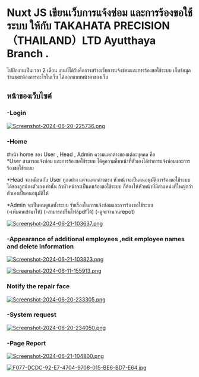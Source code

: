 
# Nuxt JS เขียนเว็บการแจ้งซ่อม และการร้องขอใช้ระบบ ให้กับ  TAKAHATA PRECISION（THAILAND）LTD Ayutthaya Branch .

ไปฝึกงานเป็นเวลา 2 เดือน งานที่ได้รับคือการสร้างเว็บการแจ้งซ่อมและการร้องขอใช้ระบบ เก็บข้อมูลว่าuserต้องการอะไรในเว็บ ได้ออกแบบหน้าตาของเว็บ 


## หน้าของเว็บไซต์
### -Login
[![Screenshot-2024-06-20-225736.png](https://i.postimg.cc/qRQJ4ck9/Screenshot-2024-06-20-225736.png)](https://postimg.cc/1nnhKqVH)

### -Home 
#หน้า home ของ User , Head , Admin ความแตกต่างของแต่ละบุคคล คือ    
*User สามารถแจ้งซ่อม และการร้องขอใช้ระบบ ได้ดูความคืบหน้าที่ตัวเองได้ทำการแจ้งซ่อมและการร้องขอใช้ระบบ 
 
*Head จะเหมือนกับ User ทุกอย่าง แต่จะแตกต่างตรง หัวหน้าจะเป็นคนอนุมัติการร้องขอใช้ระบบได้ของลูกน้องตัวเองเท่านั้น ถ้าหัวหน้าจะเป็นคนร้องขอใช้ระบบ ก็ต้องให้หัวหน้าที่มีตำแหน่งที่ใหญ่กว่าตัวเองเป็นคนอนุมัติให้

 *Admin จะเป็นคนดูแลทั้งระบบ รับเรื่องในการแจ้งซ่อมและการร้องขอใช้ระบบ  
 (-เพิ่มคนเข้ามาให้) 
 (-สามารถปริ้นไฟล์pdfได้) 
 (-ดูจะจำนวนrepot) 
 
[![Screenshot-2024-06-21-103637.png](https://i.postimg.cc/nr8xGdhb/Screenshot-2024-06-21-103637.png)](https://postimg.cc/WF7x2wZX)

### -Appearance of additional employees ,edit employee names and delete information

[![Screenshot-2024-06-21-103823.png](https://i.postimg.cc/h4sb1bXY/Screenshot-2024-06-21-103823.png)](https://postimg.cc/5jHCxzq5)




[![Screenshot-2024-06-11-155913.png](https://i.postimg.cc/BQCbRMTT/Screenshot-2024-06-11-155913.png)](https://postimg.cc/svv3hP0x)




### Notify the repair face
[![Screenshot-2024-06-20-233305.png](https://i.postimg.cc/g0MmK7PJ/Screenshot-2024-06-20-233305.png)](https://postimg.cc/8Fr2ptcQ)




### -System request
[![Screenshot-2024-06-20-234050.png](https://i.postimg.cc/tR5NCpzP/Screenshot-2024-06-20-234050.png)](https://postimg.cc/xqXz6rhT)





### -Page Report
[![Screenshot-2024-06-21-104800.png](https://i.postimg.cc/9FRgb2Nv/Screenshot-2024-06-21-104800.png)](https://postimg.cc/2VYxjsYw)




[![F077-DCDC-92-E7-4704-9708-015-BE6-BD7-E64.jpg](https://i.postimg.cc/SKHz6r6c/F077-DCDC-92-E7-4704-9708-015-BE6-BD7-E64.jpg)](https://postimg.cc/mcNDR76r)




